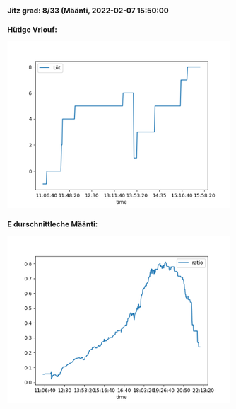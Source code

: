 ### Jitz grad: 8/33 (Määnti, 2022-02-07 15:50:00

### Hütige Vrlouf:
![Graph](Today.png)

### E durschnittleche Määnti:
![Graph](Määnti.png)